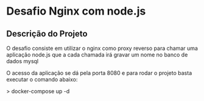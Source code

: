 # Desafio Nginx com node.js

## Descrição do Projeto
<p>O desafio consiste em utilizar o nginx como proxy reverso para chamar uma aplicação node.js que a cada chamada irá gravar um nome no banco de dados mysql</p>
<p>O acesso da aplicação se dá pela porta 8080 e para rodar o projeto basta executar o comando abaixo:</p>
> docker-compose up -d